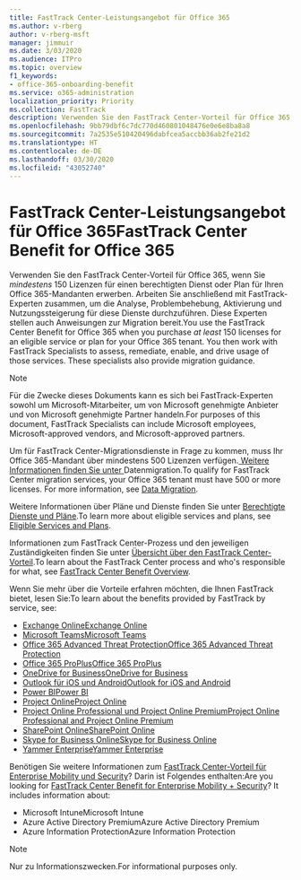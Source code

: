 ```yaml
---
title: FastTrack Center-Leistungsangebot für Office 365
ms.author: v-rberg
author: v-rberg-msft
manager: jimmuir
ms.date: 3/03/2020
ms.audience: ITPro
ms.topic: overview
f1_keywords:
- office-365-onboarding-benefit
ms.service: o365-administration
localization_priority: Priority
ms.collection: FastTrack
description: Verwenden Sie den FastTrack Center-Vorteil für Office 365, wenn Sie mindestens 150 Lizenzen für einen berechtigten Dienst oder Plan für Ihren Office 365-Mandanten erwerben. Arbeiten Sie anschließend mit FastTrack-Experten zusammen, um die Analyse, Problembehebung, Aktivierung und Nutzungssteigerung für diese Dienste durchzuführen. Diese Experten stellen auch Anweisungen zur Migration bereit.
ms.openlocfilehash: 9bb79dbf6c7dc770d460801048476e0e6e8ba8a8
ms.sourcegitcommit: 7a2535e510420496dabfcea5accbb36ab2fe21d2
ms.translationtype: HT
ms.contentlocale: de-DE
ms.lasthandoff: 03/30/2020
ms.locfileid: "43052740"
---
```

# <a name="fasttrack-center-benefit-for-office-365"></a><span data-ttu-id="21f25-105">FastTrack Center-Leistungsangebot für Office 365</span><span class="sxs-lookup"><span data-stu-id="21f25-105">FastTrack Center Benefit for Office 365</span></span>

<span data-ttu-id="21f25-p102">Verwenden Sie den FastTrack Center-Vorteil für Office 365, wenn Sie *mindestens* 150 Lizenzen für einen berechtigten Dienst oder Plan für Ihren Office 365-Mandanten erwerben. Arbeiten Sie anschließend mit FastTrack-Experten zusammen, um die Analyse, Problembehebung, Aktivierung und Nutzungssteigerung für diese Dienste durchzuführen. Diese Experten stellen auch Anweisungen zur Migration bereit.</span><span class="sxs-lookup"><span data-stu-id="21f25-p102">You use the FastTrack Center Benefit for Office 365 when you purchase  *at least*  150 licenses for an eligible service or plan for your Office 365 tenant. You then work with FastTrack Specialists to assess, remediate, enable, and drive usage of those services. These specialists also provide migration guidance.</span></span> 
  
> [!NOTE]
> <span data-ttu-id="21f25-109">Für die Zwecke dieses Dokuments kann es sich bei FastTrack-Experten sowohl um Microsoft-Mitarbeiter, um von Microsoft genehmigte Anbieter und von Microsoft genehmigte Partner handeln.</span><span class="sxs-lookup"><span data-stu-id="21f25-109">For purposes of this document, FastTrack Specialists can include Microsoft employees, Microsoft-approved vendors, and Microsoft-approved partners.</span></span> 
  
<span data-ttu-id="21f25-p103">Um für FastTrack Center-Migrationsdienste in Frage zu kommen, muss Ihr Office 365-Mandant über mindestens 500 Lizenzen verfügen.[ Weitere Informationen finden Sie unter ](O365-data-migration.md)Datenmigration.</span><span class="sxs-lookup"><span data-stu-id="21f25-p103">To qualify for FastTrack Center migration services, your Office 365 tenant must have 500 or more licenses. For more information, see [Data Migration](O365-data-migration.md).</span></span>
  
<span data-ttu-id="21f25-112">Weitere Informationen über Pläne und Dienste finden Sie unter [Berechtigte Dienste und Pläne](M365-eligible-services-and-plans.md).</span><span class="sxs-lookup"><span data-stu-id="21f25-112">To learn more about eligible services and plans, see [Eligible Services and Plans](M365-eligible-services-and-plans.md).</span></span>
  
<span data-ttu-id="21f25-113">Informationen zum FastTrack Center-Prozess und den jeweiligen Zuständigkeiten finden Sie unter [Übersicht über den FastTrack Center-Vorteil](O365-fasttrack-benefit-overview.md).</span><span class="sxs-lookup"><span data-stu-id="21f25-113">To learn about the FastTrack Center process and who's responsible for what, see [FastTrack Center Benefit Overview](O365-fasttrack-benefit-overview.md).</span></span>

<span data-ttu-id="21f25-114">Wenn Sie mehr über die Vorteile erfahren möchten, die Ihnen FastTrack bietet, lesen Sie:</span><span class="sxs-lookup"><span data-stu-id="21f25-114">To learn about the benefits provided by FastTrack by service, see:</span></span>

- [<span data-ttu-id="21f25-115">Exchange Online</span><span class="sxs-lookup"><span data-stu-id="21f25-115">Exchange Online</span></span>](O365-fasttrack-responsibilities.md#exchange-online)
- [<span data-ttu-id="21f25-116">Microsoft Teams</span><span class="sxs-lookup"><span data-stu-id="21f25-116">Microsoft Teams</span></span>](O365-fasttrack-responsibilities.md#microsoft-teams)
- [<span data-ttu-id="21f25-117">Office 365 Advanced Threat Protection</span><span class="sxs-lookup"><span data-stu-id="21f25-117">Office 365 Advanced Threat Protection</span></span>](O365-fasttrack-responsibilities.md#office-365-advanced-threat-protection)
- [<span data-ttu-id="21f25-118">Office 365 ProPlus</span><span class="sxs-lookup"><span data-stu-id="21f25-118">Office 365 ProPlus</span></span>](O365-fasttrack-responsibilities.md#office-365-proplus)
- [<span data-ttu-id="21f25-119">OneDrive for Business</span><span class="sxs-lookup"><span data-stu-id="21f25-119">OneDrive for Business</span></span>](O365-fasttrack-responsibilities.md#onedrive-for-business)
- [<span data-ttu-id="21f25-120">Outlook für iOS und Android</span><span class="sxs-lookup"><span data-stu-id="21f25-120">Outlook for iOS and Android</span></span>](O365-fasttrack-responsibilities.md#outlook-for-ios-and-android)
- [<span data-ttu-id="21f25-121">Power BI</span><span class="sxs-lookup"><span data-stu-id="21f25-121">Power BI</span></span>](O365-fasttrack-responsibilities.md#power-bi)
- [<span data-ttu-id="21f25-122">Project Online</span><span class="sxs-lookup"><span data-stu-id="21f25-122">Project Online</span></span>](O365-fasttrack-responsibilities.md#project-online)
- [<span data-ttu-id="21f25-123">Project Online Professional und Project Online Premium</span><span class="sxs-lookup"><span data-stu-id="21f25-123">Project Online Professional and Project Online Premium</span></span>](O365-fasttrack-responsibilities.md#project-online-professional-and-project-online-premium)
- [<span data-ttu-id="21f25-124">SharePoint Online</span><span class="sxs-lookup"><span data-stu-id="21f25-124">SharePoint Online</span></span>](O365-fasttrack-responsibilities.md#sharepoint-online)
- [<span data-ttu-id="21f25-125">Skype for Business Online</span><span class="sxs-lookup"><span data-stu-id="21f25-125">Skype for Business Online</span></span>](O365-fasttrack-responsibilities.md#skype-for-business-online)
- [<span data-ttu-id="21f25-126">Yammer Enterprise</span><span class="sxs-lookup"><span data-stu-id="21f25-126">Yammer Enterprise</span></span>](O365-fasttrack-responsibilities.md#yammer-enterprise)
  
<span data-ttu-id="21f25-p104">Benötigen Sie weitere Informationen zum [FastTrack Center-Vorteil für Enterprise Mobility und Security](EMS-fasttrack-benefit-for-EMS.md)? Darin ist Folgendes enthalten:</span><span class="sxs-lookup"><span data-stu-id="21f25-p104">Are you looking for [FastTrack Center Benefit for Enterprise Mobility + Security](EMS-fasttrack-benefit-for-EMS.md)? It includes information about:</span></span>
  
- <span data-ttu-id="21f25-129">Microsoft Intune</span><span class="sxs-lookup"><span data-stu-id="21f25-129">Microsoft Intune</span></span>    
- <span data-ttu-id="21f25-130">Azure Active Directory Premium</span><span class="sxs-lookup"><span data-stu-id="21f25-130">Azure Active Directory Premium</span></span> 
- <span data-ttu-id="21f25-131">Azure Information Protection</span><span class="sxs-lookup"><span data-stu-id="21f25-131">Azure Information Protection</span></span>
    
> [!NOTE]
> <span data-ttu-id="21f25-132">Nur zu Informationszwecken.</span><span class="sxs-lookup"><span data-stu-id="21f25-132">For informational purposes only.</span></span> 

